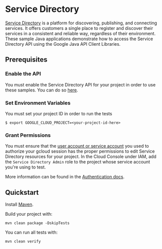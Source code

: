 # Service Directory

[Service Directory](https://cloud.google.com/service-directory/) is a platform
for discovering, publishing, and connecting services. It offers customers a
single place to register and discover their services in a consistent and
reliable way, regardless of their environment. These sample Java applications
demonstrate how to access the Service Directory API using the Google Java API
Client Libraries.

## Prerequisites

### Enable the API

You must enable the Service Directory API for your project in order to use these
samples. You can do so
[here](https://console.cloud.google.com/flows/enableapi?apiid=servicedirectory.googleapis.com&_ga=2.140387959.57242806.1585772225-360187285.1585772225).

### Set Environment Variables

You must set your project ID in order to run the tests

`$ export GOOGLE_CLOUD_PROJECT=<your-project-id-here>`

### Grant Permissions

You must ensure that the
[user account or service account](https://cloud.google.com/iam/docs/service-accounts#differences_between_a_service_account_and_a_user_account)
you used to authorize your gcloud session has the proper permissions to edit
Service Directory resources for your project. In the Cloud Console under IAM,
add the `Service Directory Admin` role to the project whose service account
you're using to test.

More information can be found in the
[Authentication docs](https://cloud.google.com/docs/authentication/production).

## Quickstart

Install [Maven](https://maven.apache.org/).

Build your project with:

    mvn clean package -DskipTests

You can run all tests with:

    mvn clean verify
